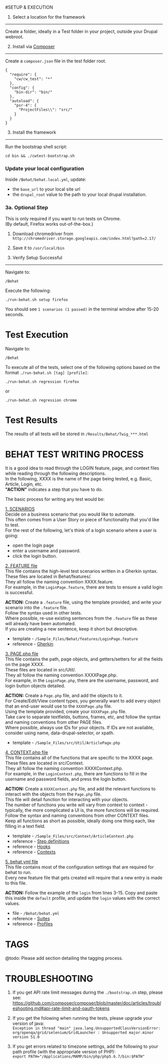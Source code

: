 #SETUP & EXECUTION 

1. Select a location for the framework
--------------------------------------
Create a folder, ideally in a Test folder in your project, outside your Drupal webroot.


2. Install via [Composer](https://getcomposer.org/)
---------------------------------------------------
Create a `composer.json` file in the test folder root.
```
{
  "require": {
    "cw/cw_test": "*"
  },
  "config": {
    "bin-dir": "bin/"
  },
  "autoload": {
    "psr-4": {
      "ProjectFiles\\": "src/"
    }
  }
}
```

3. Install the framework
------------------------
Run the bootstrap shell script:<br>
```
cd bin && ./cwtest-bootstrap.sh
```

### Update your local configuration

Inside `/Behat/behat.local.yml`, update:<br>
* the `base_url` to your local site url<br>
* the `drupal_root` value to the path to your local drupal installation.


### 3a. Optional Step
This is only required if you want to run tests on Chrome.<br>
(By default, Firefox works out-of-the-box.)

1. Download chromedriver from `http://chromedriver.storage.googleapis.com/index.html?path=2.17/`
2. Save it to `/usr/local/bin`


4. Verify Setup Successful
--------------------------
Navigate to:

```
/Behat
```

Execute the following:

```
./run-behat.sh setup firefox
```

You should see `1 scenarios (1 passed)` in the terminal window after 15-20 seconds.


Test Execution
==============
Navigate to:

```
/Behat
```

To execute all of the tests, select one of the following options based on the format `./run-behat.sh [tag] [profile]`:

```
./run-behat.sh regression firefox
```

or

```
./run-behat.sh regression chrome
```

Test Results
============
The results of all tests will be stored in `/Results/Behat/Twig_***.html`


BEHAT TEST WRITING PROCESS
==========================

It is a good idea to read through the LOGIN feature, page, and context files while reading through the following descriptions.<br>
In the following, XXXX is the name of the page being tested, e.g. Basic, Article, Login, etc.<br>
<b>"ACTION"</b> indicates a step that you have to do.

The basic process for writing any test would be:

<u>1. SCENARIOS</u><br>
Decide on a business scenario that you would like to automate. <br>
This often comes from a User Story or piece of functionality that you'd like to test.<br>
For the rest of the following, let's think of a login scenario where a user is going:<br>
 - open the login page<br>
 - enter a username and password.<br>
 - click the login button.<br>

<u>2. FEATURE file</u><br>
This file contains the high-level test scenarios written in a Gherkin syntax.<br>
These files are located in Behat/features/.<br>
They all follow the naming convention XXXX.feature.<br>
For example, in the `LoginPage.feature`, there are tests to ensure a valid login is successful.<br>

<b>ACTION:</b> Create a `.feature` file, using the template provided, and write your scenario into the `.feature` file.<br>
Follow the syntax used in other tests.<br>
Where possible, re-use existing sentences from the `.feature` file as these will already have been automated.<br>
If you are creating a new sentence, keep it short but descriptive.<br>
 * template - `/Sample_Files/Behat/features/LoginPage.feature`<br>
 * reference - <a href="http://docs.behat.org/en/v3.0/guides/1.gherkin.html">Gherkin</a><br>

<u>3. PAGE.php file</u><br>
This file contains the path, page objects, and getters/setters for all the fields on the page XXXX.<br>
These files are located in src/Util/.<br>
They all follow the naming convention XXXXPage.php.<br>
For example, in the `LoginPage.php`, there are the username, password, and login button objects detailed.<br>

<b>ACTION:</b> Create a `Page.php` file, and add the objects  to it.<br>
For Create/Edit/View content types, you generally want to add every object that an end-user would use to the `XXXXPage.php` file.<br>
Using the template provided, create your `XXXXPage.php` file. <br>
Take care to separate textfields, buttons, frames, etc, and follow the syntax and naming conventions from other PAGE files.<br>
Where possible, always use IDs for your objects. If IDs are not available, consider using name, data-drupal-selector, or xpath.<br>
 * template - `/Sample_Files/src/Util/ArticlePage.php`<br>

<u>4. CONTEXT.php file</u><br>
This file contains all of the functions that are specific to the XXXX page.<br>
These files are located in src/Context.<br>
They all follow the naming convention XXXXContext.php.<br>
For example, in the `LoginContext.php`, there are functions to fill in the username and password fields, and press the login button.<br>

<b>ACTION:</b> Create a `XXXXContext.php` file, and add the relevant functions to interact with the objects from the `Page.php` file.<br>
This file will detail function for interacting with your objects.<br>
The number of functions you write will vary from context to context - typically, the more complicated a UI is, the more functions will be required.<br>
Follow the syntax and naming conventions from other CONTEXT files.<br>
Keep all functions as short as possible, ideally doing one thing each, like filling in a text field.<br>
 * template - `/Sample_Files/src/Context/ArticleContext.php`<br>
 * reference - <a href="http://docs.behat.org/en/v3.0/guides/2.definitions.html">Step definitions</a><br>
 * reference - <a href="http://docs.behat.org/en/v3.0/guides/3.hooks.html">Hooks</a><br>
 * reference - <a href="http://docs.behat.org/en/v3.0/guides/4.contexts.html">Contexts</a><br>

<u>5. behat.yml file</u><br>
This file contains most of the configuration settings that are required for behat to run.<br>
Every new feature file that gets created will require that a new entry is made to this file.<br>

<b>ACTION:</b> Follow the example of the `login` from lines 3-15. Copy and paste this inside the `default` profile, and update the `login` values with the correct values.<br>
 * file - `/Behat/behat.yml`<br>
 * reference - <a href="http://docs.behat.org/en/v3.0/guides/5.suites.html">Suites</a><br>
 * reference - <a href="http://docs.behat.org/en/v3.0/guides/6.profiles.html">Profiles</a><br>

TAGS
====

@todo: Please add section detailing the tagging process.



TROUBLESHOOTING
===============
1. If you get API rate limit messages during the `./bootstrap.sh` step, please see:<br>
https://github.com/composer/composer/blob/master/doc/articles/troubleshooting.md#api-rate-limit-and-oauth-tokens

2. If you get the folowing when running the tests, please upgrade your version of java:<br>
`Exception in thread "main" java.lang.UnsupportedClassVersionError: org/openqa/grid/selenium/GridLauncher : Unsupported major.minor version 51.0`

3. If you get errors related to timezone settings, add the following to your path profile (with the appropriate version of PHP):<br>
`export PATH="/Applications/MAMP/bin/php/php5.6.7/bin:$PATH"`
